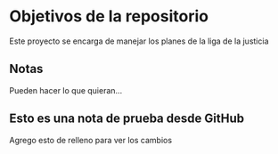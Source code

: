 # Objetivos de la repositorio

Este proyecto se encarga de manejar los planes de la liga de la justicia


## Notas
Pueden hacer lo que quieran...

## Esto es una nota de prueba desde GitHub
Agrego esto de relleno para ver los cambios
